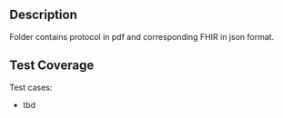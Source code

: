 
## Description

Folder contains protocol in pdf and corresponding FHIR in json format.

## Test Coverage

Test cases: 
* tbd
